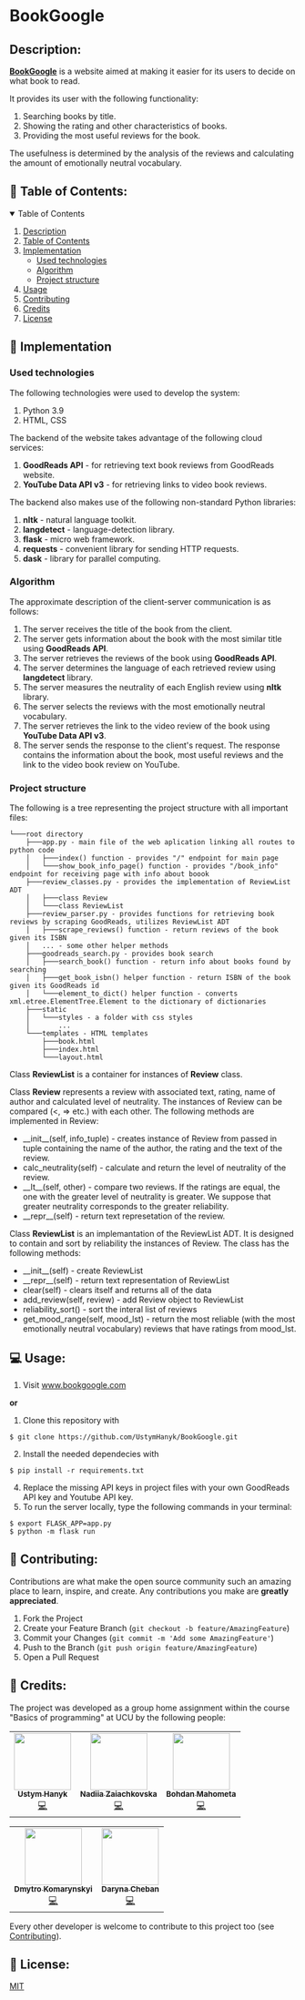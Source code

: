 # BookGoogle

## Description: 
**<a href="">BookGoogle</a>** is a website aimed at making it easier for its users to decide on what book to read.

It provides its user with the following functionality:
1) Searching books by title.
2) Showing the rating and other characteristics of books.
3) Providing the most useful reviews for the book. 

The usefulness is determined by the analysis of the reviews and calculating the amount of emotionally neutral vocabulary.

## :bookmark_tabs: Table of Contents:
<details open="open">
  <summary>Table of Contents</summary>
  <ol>
    <li>
      <a href="#description">Description</a>
    </li>
    <li>
      <a href="#bookmark_tabs-table-of-contents">Table of Contents</a>
    </li>
    <li>
      <a href="#wrench-implementation">Implementation</a>
      <ul>
        <li><a href="#used-technologies">Used technologies</a></li>
        <li><a href="#algorithm">Algorithm</a></li>
        <li><a href="#project-structure">Project structure</a></li>
      </ul>
    </li>
    <li><a href="#-usage">Usage</a></li>
    <li><a href="#memo-contributing">Contributing</a></li>
    <li><a href="#busts_in_silhouette-credits">Credits</a></li>
    <li><a href="#closed_lock_with_key-license">License</a></li>
  </ol>
</details>

## :wrench: Implementation
### Used technologies
The following technologies were used to develop the system:
1) Python 3.9
2) HTML, CSS

The backend of the website takes advantage of the following cloud services:
1) **GoodReads API** - for retrieving text book reviews from GoodReads website.
2) **YouTube Data API v3** - for retrieving links to video book reviews.

The backend also makes use of the following non-standard Python libraries:
1) **nltk** - natural language toolkit.
2) **langdetect** - language-detection library.
3) **flask** - micro web framework.
4) **requests** - convenient library for sending HTTP requests.
5) **dask** - library for parallel computing.

### Algorithm
The approximate description of the client-server communication is as follows:
1) The server receives the title of the book from the client.
2) The server gets information about the book with the most similar title using **GoodReads API**.
3) The server retrieves the reviews of the book using **GoodReads API**.
4) The server determines the language of each retrieved review using **langdetect** library. 
5) The server measures the neutrality of each English review using **nltk** library.
6) The server selects the reviews with the most emotionally neutral vocabulary.
7) The server retrieves the link to the video review of the book using **YouTube Data API v3**.
8) The server sends the response to the client's request. The response contains the information about the book, most useful reviews and the link to the video book review on YouTube.

### Project structure
The following is a tree representing the project structure with all important files:
```
└───root directory
    ├───app.py - main file of the web aplication linking all routes to python code
    │   ├───index() function - provides "/" endpoint for main page
    │   └───show_book_info_page() function - provides "/book_info" endpoint for receiving page with info about boook
    ├───review_classes.py - provides the implementation of ReviewList ADT
    │   ├───class Review
    │   └───class ReviewList
    ├───review_parser.py - provides functions for retrieving book reviews by scraping GoodReads, utilizes ReviewList ADT
    │   ├───scrape_reviews() function - return reviews of the book given its ISBN
    │   ... - some other helper methods
    ├───goodreads_search.py - provides book search
    │   ├───search_book() function - return info about books found by searching
    │   ├───get_book_isbn() helper function - return ISBN of the book given its GoodReads id
    │   └───element_to_dict() helper function - converts xml.etree.ElementTree.Element to the dictionary of dictionaries
    ├───static
    │   └───styles - a folder with css styles
    │       ...
    └───templates - HTML templates
        ├───book.html
        ├───index.html
        └───layout.html
```

Class **ReviewList** is a container for instances of **Review** class.

Class **Review** represents a review with associated text, rating, name of author and calculated level of neutrality. The instances of Review can be compared (<, => etc.) with each other. The following methods are implemented in Review:
* \_\_init__(self, info_tuple) - creates instance of Review from passed in tuple containing the name of the author, the rating and the text of the review.
* calc_neutrality(self) - calculate and return the level of neutrality of the review.
* \_\_lt__(self, other) - compare two reviews. If the ratings are equal, the one with the greater level of neutrality is greater. We suppose that greater neutrality corresponds to the greater reliability.
* \_\_repr__(self) - return text represetation of the review.

Class **ReviewList** is an implemantation of the ReviewList ADT. It is designed to contain and sort by reliability the instances of Review.
The class has the following methods:
* \_\_init__(self) - create ReviewList
* \_\_repr__(self) - return text representation of ReviewList
* clear(self) - clears itself and returns all of the data
* add_review(self, review) - add Review object to ReviewList
* reliability_sort() - sort the interal list of reviews
* get_mood_range(self, mood_lst) - return the most reliable (with the most emotionally neutral vocabulary) reviews that have ratings from mood_lst.

## 💻 Usage: 

1) Visit <a href="">www.bookgoogle.com</a>

**or**

1) Clone this repository with
```shell
$ git clone https://github.com/UstymHanyk/BookGoogle.git
```
2) Install the needed dependecies with 
```shell
$ pip install -r requirements.txt
```
4) Replace the missing API keys in project files with your own GoodReads API key and Youtube API key.
5) To run the server locally, type the following commands in your terminal:
```shell
$ export FLASK_APP=app.py
$ python -m flask run
```

## :memo: Contributing: 

Contributions are what make the open source community such an amazing place to learn, inspire, and create. Any contributions you make are **greatly appreciated**.

1. Fork the Project
2. Create your Feature Branch (`git checkout -b feature/AmazingFeature`)
3. Commit your Changes (`git commit -m 'Add some AmazingFeature'`)
4. Push to the Branch (`git push origin feature/AmazingFeature`)
5. Open a Pull Request

## :busts_in_silhouette: Credits: 

The project was developed as a group home assignment within the course "Basics of programming" at UCU by the following people:

<!-- ALL-CONTRIBUTORS-LIST:START - Do not remove or modify this section -->
<!-- prettier-ignore-start -->
<!-- markdownlint-disable -->
<table align="center">
  <tr>
    <td align="center"><a href="https://github.com/UstymHanyk/"><img src="https://avatars.githubusercontent.com/u/25267338?v=4" width="100px;" alt=""/><br /><sub><b>Ustym Hanyk</b></sub></a><br /><a href="https://github.com/UstymHanyk/BookGoogle/commits?author=UstymHanyk" title="Code">💻</a></td>
    <td align="center"><a href="https://github.com/sininni"><img src="https://avatars.githubusercontent.com/u/73228110?v=4" width="100px;" alt=""/><br /><sub><b>Nadiia Zaiachkovska</b></sub></a><br /><a href="https://github.com/UstymHanyk/BookGoogle/commits?author=sininni" title="Code">💻</a></td>
    <td align="center"><a href="https://github.com/bogdanmagometa"><img src="https://avatars.githubusercontent.com/u/34510991?v=4" width="100px;" alt=""/><br /><sub><b>Bohdan Mahometa</b></sub></a><br /><a href="https://github.com/UstymHanyk/BookGoogle/commits?author=bogdanmagometa" title="Code">💻</a></td>
  </tr>
</table>
<table align="center">
  <tr >
    <td align="center"><a href="https://github.com/DmytroKomarynskyi"><img src="https://avatars.githubusercontent.com/u/80006043?v=4" width="100px;" alt=""/><br /><sub><b>Dmytro Komarynskyi</b></sub></a><br /><a href="https://github.com/UstymHanyk/BookGoogle/commits?author=DmytroKomarynskyi" title="Code">💻</a></td>
    <td align="center"><a href="https://github.com/orca-acro"><img src="https://avatars.githubusercontent.com/u/73779109?v=4" width="100px;" alt=""/><br /><sub><b>Daryna Cheban</b></sub></a><br /><a href="https://github.com/UstymHanyk/BookGoogle/commits?author=orca-acro" title="Code">💻</a></td>
  </tr>
</table>
<!-- markdownlint-enable -->
<!-- prettier-ignore-end -->

<!-- ALL-CONTRIBUTORS-LIST:END -->

Every other developer is welcome to contribute to this project too (see <a href="#memo-contributing">Contributing</a>).

## :closed_lock_with_key: License:  
[MIT](https://choosealicense.com/licenses/mit/)